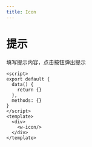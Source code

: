 ```yaml
---
title: Icon
---
```


# 提示

填写提示内容，点击按钮弹出提示

<script>
export default {
  data() {
    return {}
  },
  methods: {}
}
</script>
<template>
  <div>
    <Icon/>
  </div>
</template>

```vue
<script>
export default {
  data() {
    return {}
  },
  methods: {}
}
</script>
<template>
  <div>
    <w-icon/>
  </div>
</template>
```